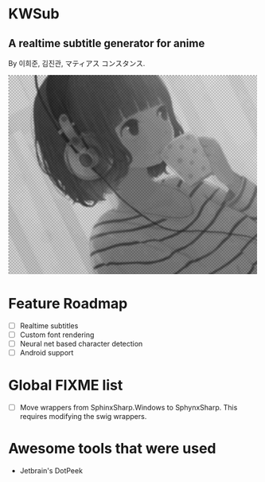 # KWSub
## A **realtime** subtitle generator for anime
By 이희준, 김진관, マティアス コンスタンス. 

![](/Doc/Resources/welcome_image.png)

# Feature Roadmap
- [ ] Realtime subtitles
- [ ] Custom font rendering
- [ ] Neural net based character detection
- [ ] Android support

# Global FIXME list
- [ ] Move wrappers from SphinxSharp.Windows to SphynxSharp. This requires modifying the swig wrappers.

# Awesome tools that were used
- Jetbrain's DotPeek
